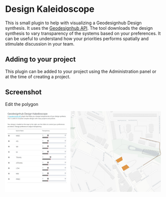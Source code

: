 # Design Kaleidoscope

This is small plugin to help with visualizing a Geodesignhub Design synthesis. It uses the [Geodesignhub API](http://www.geodesignhub.com/api/). The tool downloads the design synthesis to vary transparency of the systems based on your preferences. It can be useful to understand how your priorities performs spatially and stimulate discussion in your team.

## Adding to your project

This plugin can be added to your project using the Administration panel or at the time of creating a project.

## Screenshot

Edit the polygon

![Ui diagrams](img/../screenshot-base.jpg)